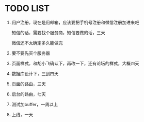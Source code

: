 TODO LIST
======

1. 用户注册，现在是用邮箱，应该要把手机号注册和微信注册加进来吧

    短信的话，需要找个服务商，短信要做的话，三天
    
    微信还不太确定多久能做完
2. 要不要先买个服务器
2. 页面样式，和胡小飞确认下，再改一下，还有论坛的样式，大概四天
3. 数据库设计下，三到四天
4. 页面的路由，三天
5. 后台的路由，七天
7. 测试加buffer，一周以上
8. 上线，一天